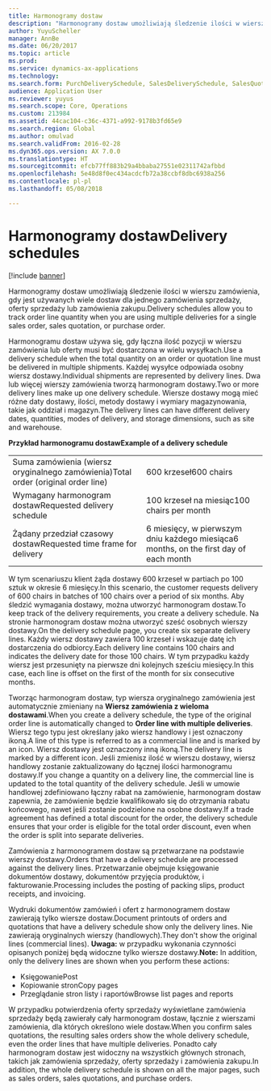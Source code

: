 ```yaml
---
title: Harmonogramy dostaw
description: "Harmonogramy dostaw umożliwiają śledzenie ilości w wierszu zamówienia, gdy jest używanych wiele dostaw dla jednego zamówienia sprzedaży, oferty sprzedaży lub zamówienia zakupu."
author: YuyuScheller
manager: AnnBe
ms.date: 06/20/2017
ms.topic: article
ms.prod: 
ms.service: dynamics-ax-applications
ms.technology: 
ms.search.form: PurchDeliverySchedule, SalesDeliverySchedule, SalesQuotationDeliverySchedule
audience: Application User
ms.reviewer: yuyus
ms.search.scope: Core, Operations
ms.custom: 213984
ms.assetid: 44cac104-c36c-4371-a992-9178b3fd65e9
ms.search.region: Global
ms.author: omulvad
ms.search.validFrom: 2016-02-28
ms.dyn365.ops.version: AX 7.0.0
ms.translationtype: HT
ms.sourcegitcommit: efcb77ff883b29a4bbaba27551e02311742afbbd
ms.openlocfilehash: 5e48d8f0ec434acdcfb72a38ccbf8dbc6938a256
ms.contentlocale: pl-pl
ms.lasthandoff: 05/08/2018

---
```


# <a name="delivery-schedules"></a><span data-ttu-id="72a80-103">Harmonogramy dostaw</span><span class="sxs-lookup"><span data-stu-id="72a80-103">Delivery schedules</span></span>

[!include [banner](../includes/banner.md)]

<span data-ttu-id="72a80-104">Harmonogramy dostaw umożliwiają śledzenie ilości w wierszu zamówienia, gdy jest używanych wiele dostaw dla jednego zamówienia sprzedaży, oferty sprzedaży lub zamówienia zakupu.</span><span class="sxs-lookup"><span data-stu-id="72a80-104">Delivery schedules allow you to track order line quantity when you are using multiple deliveries for a single sales order, sales quotation, or purchase order.</span></span>

<span data-ttu-id="72a80-105">Harmonogramu dostaw używa się, gdy łączna ilość pozycji w wierszu zamówienia lub oferty musi być dostarczona w wielu wysyłkach.</span><span class="sxs-lookup"><span data-stu-id="72a80-105">Use a delivery schedule when the total quantity on an order or quotation line must be delivered in multiple shipments.</span></span> <span data-ttu-id="72a80-106">Każdej wysyłce odpowiada osobny wiersz dostawy.</span><span class="sxs-lookup"><span data-stu-id="72a80-106">Individual shipments are represented by delivery lines.</span></span> <span data-ttu-id="72a80-107">Dwa lub więcej wierszy zamówienia tworzą harmonogram dostawy.</span><span class="sxs-lookup"><span data-stu-id="72a80-107">Two or more delivery lines make up one delivery schedule.</span></span> <span data-ttu-id="72a80-108">Wiersze dostawy mogą mieć różne daty dostawy, ilości, metody dostawy i wymiary magazynowania, takie jak oddział i magazyn.</span><span class="sxs-lookup"><span data-stu-id="72a80-108">The delivery lines can have different delivery dates, quantities, modes of delivery, and storage dimensions, such as site and warehouse.</span></span>  

<span data-ttu-id="72a80-109">**Przykład harmonogramu dostaw**</span><span class="sxs-lookup"><span data-stu-id="72a80-109">**Example of a delivery schedule**</span></span>

|                                   |                                          |
|-----------------------------------|------------------------------------------|
| <span data-ttu-id="72a80-110">Suma zamówienia (wiersz oryginalnego zamówienia)</span><span class="sxs-lookup"><span data-stu-id="72a80-110">Total order (original order line)</span></span> | <span data-ttu-id="72a80-111">600 krzeseł</span><span class="sxs-lookup"><span data-stu-id="72a80-111">600 chairs</span></span>                               |
| <span data-ttu-id="72a80-112">Wymagany harmonogram dostaw</span><span class="sxs-lookup"><span data-stu-id="72a80-112">Requested delivery schedule</span></span>       | <span data-ttu-id="72a80-113">100 krzeseł na miesiąc</span><span class="sxs-lookup"><span data-stu-id="72a80-113">100 chairs per month</span></span>                     |
| <span data-ttu-id="72a80-114">Żądany przedział czasowy dostaw</span><span class="sxs-lookup"><span data-stu-id="72a80-114">Requested time frame for delivery</span></span> | <span data-ttu-id="72a80-115">6 miesięcy, w pierwszym dniu każdego miesiąca</span><span class="sxs-lookup"><span data-stu-id="72a80-115">6 months, on the first day of each month</span></span> |

<span data-ttu-id="72a80-116">W tym scenariuszu klient żąda dostawy 600 krzeseł w partiach po 100 sztuk w okresie 6 miesięcy.</span><span class="sxs-lookup"><span data-stu-id="72a80-116">In this scenario, the customer requests delivery of 600 chairs in batches of 100 chairs over a period of six months.</span></span> <span data-ttu-id="72a80-117">Aby śledzić wymagania dostawy, można utworzyć harmonogram dostaw.</span><span class="sxs-lookup"><span data-stu-id="72a80-117">To keep track of the delivery requirements, you create a delivery schedule.</span></span> <span data-ttu-id="72a80-118">Na stronie harmonogram dostaw można utworzyć sześć osobnych wierszy dostawy.</span><span class="sxs-lookup"><span data-stu-id="72a80-118">On the delivery schedule page, you create six separate delivery lines.</span></span> <span data-ttu-id="72a80-119">Każdy wiersz dostawy zawiera 100 krzeseł i wskazuje datę ich dostarczenia do odbiorcy.</span><span class="sxs-lookup"><span data-stu-id="72a80-119">Each delivery line contains 100 chairs and indicates the delivery date for those 100 chairs.</span></span> <span data-ttu-id="72a80-120">W tym przypadku każdy wiersz jest przesunięty na pierwsze dni kolejnych sześciu miesięcy.</span><span class="sxs-lookup"><span data-stu-id="72a80-120">In this case, each line is offset on the first of the month for six consecutive months.</span></span>  

<span data-ttu-id="72a80-121">Tworząc harmonogram dostaw, typ wiersza oryginalnego zamówienia jest automatycznie zmieniany na **Wiersz zamówienia z wieloma dostawami**.</span><span class="sxs-lookup"><span data-stu-id="72a80-121">When you create a delivery schedule, the type of the original order line is automatically changed to **Order line with multiple deliveries**.</span></span> <span data-ttu-id="72a80-122">Wiersz tego typu jest określany jako wiersz handlowy i jest oznaczony ikoną.</span><span class="sxs-lookup"><span data-stu-id="72a80-122">A line of this type is referred to as a commercial line and is marked by an icon.</span></span> <span data-ttu-id="72a80-123">Wiersz dostawy jest oznaczony inną ikoną.</span><span class="sxs-lookup"><span data-stu-id="72a80-123">The delivery line is marked by a different icon.</span></span> <span data-ttu-id="72a80-124">Jeśli zmienisz ilość w wierszu dostawy, wiersz handlowy zostanie zaktualizowany do łącznej ilości harmonogramu dostawy.</span><span class="sxs-lookup"><span data-stu-id="72a80-124">If you change a quantity on a delivery line, the commercial line is updated to the total quantity of the delivery schedule.</span></span> <span data-ttu-id="72a80-125">Jeśli w umowie handlowej zdefiniowano łączny rabat na zamówienie, harmonogram dostaw zapewnia, że zamówienie będzie kwalifikowało się do otrzymania rabatu końcowego, nawet jeśli zostanie podzielone na osobne dostawy.</span><span class="sxs-lookup"><span data-stu-id="72a80-125">If a trade agreement has defined a total discount for the order, the delivery schedule ensures that your order is eligible for the total order discount, even when the order is split into separate deliveries.</span></span>  

<span data-ttu-id="72a80-126">Zamówienia z harmonogramem dostaw są przetwarzane na podstawie wierszy dostawy.</span><span class="sxs-lookup"><span data-stu-id="72a80-126">Orders that have a delivery schedule are processed against the delivery lines.</span></span> <span data-ttu-id="72a80-127">Przetwarzanie obejmuje księgowanie dokumentów dostawy, dokumentów przyjęcia produktów, i fakturowanie.</span><span class="sxs-lookup"><span data-stu-id="72a80-127">Processing includes the posting of packing slips, product receipts, and invoicing.</span></span>  

<span data-ttu-id="72a80-128">Wydruki dokumentów zamówień i ofert z harmonogramem dostaw zawierają tylko wiersze dostaw.</span><span class="sxs-lookup"><span data-stu-id="72a80-128">Document printouts of orders and quotations that have a delivery schedule show only the delivery lines.</span></span> <span data-ttu-id="72a80-129">Nie zawierają oryginalnych wierszy (handlowych).</span><span class="sxs-lookup"><span data-stu-id="72a80-129">They don't show the original lines (commercial lines).</span></span> <span data-ttu-id="72a80-130">**Uwaga:** w przypadku wykonania czynności opisanych poniżej będą widoczne tylko wiersze dostawy.</span><span class="sxs-lookup"><span data-stu-id="72a80-130">**Note:** In addition, only the delivery lines are shown when you perform these actions:</span></span>

-   <span data-ttu-id="72a80-131">Księgowanie</span><span class="sxs-lookup"><span data-stu-id="72a80-131">Post</span></span>
-   <span data-ttu-id="72a80-132">Kopiowanie stron</span><span class="sxs-lookup"><span data-stu-id="72a80-132">Copy pages</span></span>
-   <span data-ttu-id="72a80-133">Przeglądanie stron listy i raportów</span><span class="sxs-lookup"><span data-stu-id="72a80-133">Browse list pages and reports</span></span>

<span data-ttu-id="72a80-134">W przypadku potwierdzenia oferty sprzedaży wyświetlane zamówienia sprzedaży będą zawierały cały harmonogram dostaw, łącznie z wierszami zamówienia, dla których określono wiele dostaw.</span><span class="sxs-lookup"><span data-stu-id="72a80-134">When you confirm sales quotations, the resulting sales orders show the whole delivery schedule, even the order lines that have multiple deliveries.</span></span> <span data-ttu-id="72a80-135">Ponadto cały harmonogram dostaw jest widoczny na wszystkich głównych stronach, takich jak zamówienia sprzedaży, oferty sprzedaży i zamówienia zakupu.</span><span class="sxs-lookup"><span data-stu-id="72a80-135">In addition, the whole delivery schedule is shown on all the major pages, such as sales orders, sales quotations, and purchase orders.</span></span>




